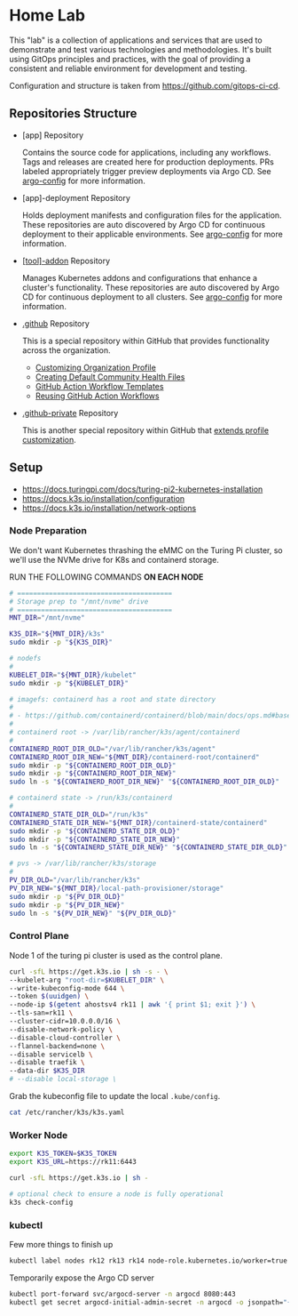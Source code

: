 # Home Lab

This "lab" is a collection of applications and services that are used to demonstrate and test various technologies and methodologies. It's built using GitOps principles and practices, with the goal of providing a consistent and reliable environment for development and testing.

Configuration and structure is taken from <https://github.com/gitops-ci-cd>. 

## Repositories Structure

- [app] Repository

  Contains the source code for applications, including any workflows. Tags and releases are created here for production deployments. PRs labeled appropriately trigger preview deployments via Argo CD. See [argo-config](https://github.com/dudo-home-lab/argo-config/blob/main/app-of-apps/apps/) for more information.

- [app]-deployment Repository

  Holds deployment manifests and configuration files for the application. These repositories are auto discovered by Argo CD for continuous deployment to their applicable environments. See [argo-config](https://github.com/dudo-home-lab/argo-config/blob/main/app-of-apps/apps/) for more information.

- [[tool]-addon](https://github.com/dudo-home-lab/gateway-api-addon) Repository

  Manages Kubernetes addons and configurations that enhance a cluster's functionality. These repositories are auto discovered by Argo CD for continuous deployment to all clusters. See [argo-config](https://github.com/dudo-home-lab/argo-config/blob/main/app-of-apps/addons/) for more information.

- [.github](https://github.com/dudo-home-lab/.github) Repository

  This is a special repository within GitHub that provides functionality across the organization.

  - [Customizing Organization Profile](https://docs.github.com/en/organizations/collaborating-with-groups-in-organizations/customizing-your-organizations-profile)
  - [Creating Default Community Health Files](https://docs.github.com/en/communities/setting-up-your-project-for-healthy-contributions/creating-a-default-community-health-file)
  - [GitHub Action Workflow Templates](https://docs.github.com/en/actions/sharing-automations/creating-workflow-templates-for-your-organization)
  - [Reusing GitHub Action Workflows](https://docs.github.com/en/actions/sharing-automations/reusing-workflows)

- [.github-private](https://github.com/dudo-home-lab/.github-private) Repository

  This is another special repository within GitHub that [extends profile customization](https://docs.github.com/en/organizations/collaborating-with-groups-in-organizations/customizing-your-organizations-profile#adding-a-member-only-organization-profile-readme).

## Setup

- <https://docs.turingpi.com/docs/turing-pi2-kubernetes-installation>
- <https://docs.k3s.io/installation/configuration>
- <https://docs.k3s.io/installation/network-options>

### Node Preparation

We don't want Kubernetes thrashing the eMMC on the Turing Pi cluster, so we'll use the NVMe drive for K8s and containerd storage.

RUN THE FOLLOWING COMMANDS **ON EACH NODE**

```sh
# =======================================
# Storage prep to "/mnt/nvme" drive
# =======================================
MNT_DIR="/mnt/nvme"

K3S_DIR="${MNT_DIR}/k3s"
sudo mkdir -p "${K3S_DIR}"

# nodefs
#
KUBELET_DIR="${MNT_DIR}/kubelet"
sudo mkdir -p "${KUBELET_DIR}"

# imagefs: containerd has a root and state directory
#
# - https://github.com/containerd/containerd/blob/main/docs/ops.md#base-configuration
#
# containerd root -> /var/lib/rancher/k3s/agent/containerd
#
CONTAINERD_ROOT_DIR_OLD="/var/lib/rancher/k3s/agent"
CONTAINERD_ROOT_DIR_NEW="${MNT_DIR}/containerd-root/containerd"
sudo mkdir -p "${CONTAINERD_ROOT_DIR_OLD}"
sudo mkdir -p "${CONTAINERD_ROOT_DIR_NEW}"
sudo ln -s "${CONTAINERD_ROOT_DIR_NEW}" "${CONTAINERD_ROOT_DIR_OLD}"

# containerd state -> /run/k3s/containerd
#
CONTAINERD_STATE_DIR_OLD="/run/k3s"
CONTAINERD_STATE_DIR_NEW="${MNT_DIR}/containerd-state/containerd"
sudo mkdir -p "${CONTAINERD_STATE_DIR_OLD}"
sudo mkdir -p "${CONTAINERD_STATE_DIR_NEW}"
sudo ln -s "${CONTAINERD_STATE_DIR_NEW}" "${CONTAINERD_STATE_DIR_OLD}"

# pvs -> /var/lib/rancher/k3s/storage
#
PV_DIR_OLD="/var/lib/rancher/k3s"
PV_DIR_NEW="${MNT_DIR}/local-path-provisioner/storage"
sudo mkdir -p "${PV_DIR_OLD}"
sudo mkdir -p "${PV_DIR_NEW}"
sudo ln -s "${PV_DIR_NEW}" "${PV_DIR_OLD}"
```

### Control Plane

Node 1 of the turing pi cluster is used as the control plane.

```sh
curl -sfL https://get.k3s.io | sh -s - \
--kubelet-arg "root-dir=$KUBELET_DIR" \
--write-kubeconfig-mode 644 \
--token $(uuidgen) \
--node-ip $(getent ahostsv4 rk11 | awk '{ print $1; exit }') \
--tls-san=rk11 \
--cluster-cidr=10.0.0.0/16 \
--disable-network-policy \
--disable-cloud-controller \
--flannel-backend=none \
--disable servicelb \
--disable traefik \
--data-dir $K3S_DIR
# --disable local-storage \
```

Grab the kubeconfig file to update the local `.kube/config`.

```sh
cat /etc/rancher/k3s/k3s.yaml
```

### Worker Node

```sh
export K3S_TOKEN=$K3S_TOKEN
export K3S_URL=https://rk11:6443

curl -sfL https://get.k3s.io | sh -

# optional check to ensure a node is fully operational
k3s check-config
```

### kubectl

Few more things to finish up

```sh
kubectl label nodes rk12 rk13 rk14 node-role.kubernetes.io/worker=true
```

Temporarily expose the Argo CD server

```sh
kubectl port-forward svc/argocd-server -n argocd 8080:443
kubectl get secret argocd-initial-admin-secret -n argocd -o jsonpath="{.data.password}" | base64 --decode
```

